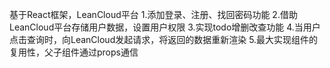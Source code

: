 基于React框架，LeanCloud平台
1.添加登录、注册、找回密码功能
2.借助LeanCloud平台存储用户数据，设置用户权限
3.实现todo增删改查功能
4.当用户点击查询时，向LeanCloud发起请求，将返回的数据重新渲染
5.最大实现组件的复用性，父子组件通过props通信
